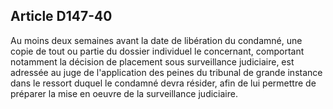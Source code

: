 Article D147-40
----
Au moins deux semaines avant la date de libération du condamné, une copie de
tout ou partie du dossier individuel le concernant, comportant notamment la
décision de placement sous surveillance judiciaire, est adressée au juge de
l'application des peines du tribunal de grande instance dans le ressort duquel
le condamné devra résider, afin de lui permettre de préparer la mise en oeuvre
de la surveillance judiciaire.
